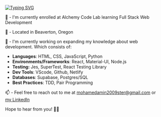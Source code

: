 
[![Typing SVG](https://readme-typing-svg.herokuapp.com?duration=3000&color=44AC19&lines=Hello+There!+I'm+Mohamed+%F0%9F%91%8B%F0%9F%8F%BE)](https://git.io/typing-svg)

<!--
### Hello there! I'm Mohamed 👋🏾
**taha-amin/taha-amin** is a ✨ _special_ ✨ repository because its `README.md` (this file) appears on your GitHub profile.

Here are some ideas to get you started:

- 🔭 I’m currently working on ...
- 🌱 I’m currently learning ...
- 👯 I’m looking to collaborate on ...
- 🤔 I’m looking for help with ...
- 💬 Ask me about ...
- 📫 How to reach me: ...
- 😄 Pronouns: ...
- ⚡ Fun fact: ...
-->
🌱 - I'm currently enrolled at Alchemy Code Lab learning Full Stack Web Development

📍 - Located in Beaverton, Oregon

🔭 - I'm currently working on expanding my knowledge about web development. Which consists of:
* __Languages__: HTML, CSS, JavaScript, Python
* __Environments/Frameworks__: React, Material-UI, Node.js
* __Testing:__ Jes, SuperTest, React Testing Library
* __Dev Tools__: VScode, Github, Netlify
* __Databases__: Supabase, Postgres/SQL
* __Best Practices__: TDD, Pair Programming



📫 - Feel free to reach out to me at mohamedamin2009ster@gmail.com or [my LinkedIn](https://www.linkedin.com/in/mohaamin// "my-LinkedIn")

Hope to hear from you! ✌🏾
